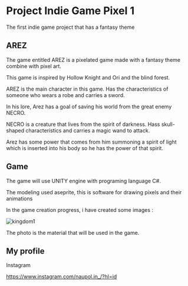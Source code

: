 # Project Indie Game Pixel 1

The first indie game project that has a fantasy theme 

## AREZ
																															 
The game entitled AREZ is a pixelated game made with a fantasy theme combine with pixel art.

This game is inspired by Hollow Knight and Ori and the blind forest.

AREZ is the main character in this game. Has the characteristics of someone who wears a robe and carries a sword.

In his lore, Arez has a goal of saving his world from the great enemy NECRO.

NECRO is a creature that lives from the spirit of darkness. Hass skull-shaped characteristics and carries a magic wand to attack.

Arez has some power that comes from him summoning a spirit of light which is inserted into his body so he has the power of that spirit.



## Game

The game will use UNITY engine with programing language C#.

The modeling used aseprite, this is software for drawing pixels and their animations

In the game creation progress, i have created some images :

![kingdom1](https://user-images.githubusercontent.com/123288172/213904102-72748f6f-6ebd-4577-8c3a-63bb21441987.png)

The photo is the material that will be used in the game.

## My profile

Instagram 

https://www.instagram.com/naupol.in_/?hl=id
